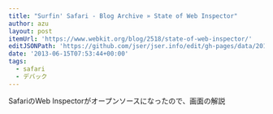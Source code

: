 ```yaml
---
title: "Surfin' Safari - Blog Archive » State of Web Inspector"
author: azu
layout: post
itemUrl: 'https://www.webkit.org/blog/2518/state-of-web-inspector/'
editJSONPath: 'https://github.com/jser/jser.info/edit/gh-pages/data/2013/06/index.json'
date: '2013-06-15T07:53:44+00:00'
tags:
  - safari
  - デバック
---
```

SafariのWeb Inspectorがオープンソースになったので、画面の解説
